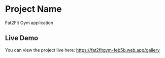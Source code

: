 # Project Name

Fat2Fit Gym application

## Live Demo
You can view the project live here: https://fat2fitgym-feb5b.web.app/gallery
